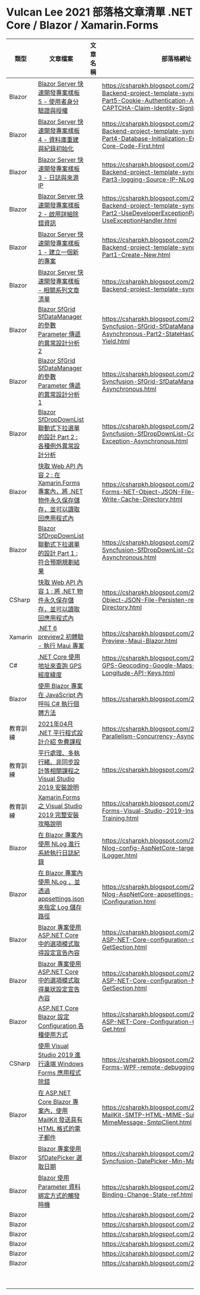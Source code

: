# Vulcan Lee 2021 部落格文章清單 .NET Core / Blazor / Xamarin.Forms

|類型|文章檔案|文章名稱|部落格網址|
|-|-|-|-|
|Blazor|[Blazor Server 快速開發專案樣板 5 - 使用者身分驗證與授權](Blazor/Blazor-Backend-project-template-syncfusion-NET5-Part5-Cookie-Authentication-Authorization-CAPTCHA-Claim-Identity-SignInAsync.md)||https://csharpkh.blogspot.com/2021/06/Blazor-Backend-project-template-syncfusion-NET5-Part5-Cookie-Authentication-Authorization-CAPTCHA-Claim-Identity-SignInAsync.html|
|Blazor|[Blazor Server 快速開發專案樣板 4 - 資料庫重建與紀錄初始化](Blazor/Blazor-Backend-project-template-syncfusion-NET5-Part4-Database-Initialization-Entity-Framework-Core-Code-First.md)||https://csharpkh.blogspot.com/2021/06/Blazor-Backend-project-template-syncfusion-NET5-Part4-Database-Initialization-Entity-Framework-Core-Code-First.html|
|Blazor|[Blazor Server 快速開發專案樣板 3 - 日誌與來源 IP](Blazor/Blazor-Backend-project-template-syncfusion-NET5-Part3-logging-Source-IP-NLog.md)||https://csharpkh.blogspot.com/2021/06/Blazor-Backend-project-template-syncfusion-NET5-Part3-logging-Source-IP-NLog.html|
|Blazor|[Blazor Server 快速開發專案樣板 2 - 啟用詳細除錯資訊](Blazor/Blazor-Backend-project-template-syncfusion-NET5-Part2-UseDeveloperExceptionPage-UseExceptionHandler.md)||https://csharpkh.blogspot.com/2021/06/Blazor-Backend-project-template-syncfusion-NET5-Part2-UseDeveloperExceptionPage-UseExceptionHandler.html|
|Blazor|[Blazor Server 快速開發專案樣板 1 - 建立一個新的專案](Blazor/Blazor-Backend-project-template-syncfusion-NET5-Part1-Create-New.md)||https://csharpkh.blogspot.com/2021/06/Blazor-Backend-project-template-syncfusion-NET5-Part1-Create-New.html|
|Blazor|[Blazor Server 快速開發專案樣板 - 相關系列文章清單](Blazor/Blazor-Backend-project-template-syncfusion-NET5.md)||https://csharpkh.blogspot.com/2021/06/Blazor-Backend-project-template-syncfusion-NET5.html|
|Blazor|[Blazor SfGrid SfDataManager 的參數 Parameter 傳遞的異常設計分析 2](Blazor/Blazor-Syncfusion-SfGrid-SfDataManager-Parameter-Asynchronous-Part2-StateHasChanged-Task-Yield.md)||https://csharpkh.blogspot.com/2021/06/Blazor-Syncfusion-SfGrid-SfDataManager-Parameter-Asynchronous-Part2-StateHasChanged-Task-Yield.html|
|Blazor|[Blazor SfGrid SfDataManager 的參數 Parameter 傳遞的異常設計分析 1](Blazor/Blazor-Syncfusion-SfGrid-SfDataManager-Parameter-Asynchronous.md)||https://csharpkh.blogspot.com/2021/06/Blazor-Syncfusion-SfGrid-SfDataManager-Parameter-Asynchronous.html|
|Blazor|[Blazor SfDropDownList 聯動式下拉選單的設計 Part 2 : 各種例外異常設計分析](Blazor/Blazor-Syncfusion-SfDropDownList-Correlation-Exception-Asynchronous.md)||https://csharpkh.blogspot.com/2021/05/Blazor-Syncfusion-SfDropDownList-Correlation-Exception-Asynchronous.html|
|Blazor|[快取 Web API 內容 2 : 在 Xamarin.Forms 專案內，將 .NET 物件永久保存儲存，並可以讀取回應用程式內](XamarinForms/Xamarin-Forms-NET-Object-JSON-File-Persisten-read-Write-Cache-Directory.md)||https://csharpkh.blogspot.com/2021/05/Xamarin-Forms-NET-Object-JSON-File-Persisten-read-Write-Cache-Directory.html|
|Blazor|[Blazor SfDropDownList 聯動式下拉選單的設計 Part 1 : 符合預期規劃結果](Blazor/Blazor-Syncfusion-SfDropDownList-Correlation-Asynchronous.md)||https://csharpkh.blogspot.com/2021/05/Blazor-Syncfusion-SfDropDownList-Correlation-Asynchronous.html|
|CSharp|[快取 Web API 內容 1 : 將 .NET 物件永久保存儲存，並可以讀取回應用程式內](CSharp/NET-Object-JSON-File-Persisten-read-Write-Cache-Directory.md)||https://csharpkh.blogspot.com/2021/05/NET-Object-JSON-File-Persisten-read-Write-Cache-Directory.html|
|Xamarin|[.NET 6 preview2 初體驗 - 執行 Maui 專案](XamarinForms/NET6-Preview-Maui-Blazor.md)||https://csharpkh.blogspot.com/2021/03/NET6-Preview-Maui-Blazor.html|
|C#|[.NET Core 使用地址來查詢 GPS 經度緯度](CSharp/Address-GPS-Geocoding-Google-Maps-Latitude-Longitude-API-Keys.md)||https://csharpkh.blogspot.com/2021/03/Address-GPS-Geocoding-Google-Maps-Latitude-Longitude-API-Keys.html|
|Blazor|[使用 Blazor 專案在 JavaScript 內呼叫 C# 執行個體方法](Blazor/Blazor-IJSRuntime-Instance-JavaScript-DotNetObjectReference-Delegate-InvokeVoidAsync-Binding.md)||https://csharpkh.blogspot.com/2021/04/.html|
|教育訓練|[2021年04月 .NET 平行程式設計介紹 免費課程](Training/NET-Parallelism-Concurrency-Asynchronous.md)||https://csharpkh.blogspot.com/2021/03/NET-Parallelism-Concurrency-Asynchronous.html|
|教育訓練|[平行處理、多執行緒、非同步設計等相關課程之 Visual Studio 2019 安裝說明](Training/Thread-Asynchronous-Visual-Studio-2019-Installation-Training.md)||https://csharpkh.blogspot.com/2021/03/.html|
|教育訓練|[Xamarin.Forms 之 Visual Studio 2019 完整安裝攻略說明](Training/Xamarin-Forms-Visual-Studio-2019-Installation-Training.md)||https://csharpkh.blogspot.com/2021/03/Xamarin-Forms-Visual-Studio-2019-Installation-Training.html|
|Blazor|[在 Blazor 專案內使用 NLog 進行系統執行日誌紀錄](Blazor/Blazor-Nlog-config-AspNetCore-target-NLogBuilder-ILogger.md)||https://csharpkh.blogspot.com/2021/04/Blazor-Nlog-config-AspNetCore-target-NLogBuilder-ILogger.html|
|Blazor|[在 Blazor 專案內使用 NLog ，並透過 appsettings.json 來指定 Log 儲存路徑](Blazor/Blazor-Nlog-AspNetCore-appsettings-json-IConfiguration.md)||https://csharpkh.blogspot.com/2021/04/Blazor-Nlog-AspNetCore-appsettings-json-IConfiguration.html|
|Blazor|[Blazor 專案使用ASP.NET Core 中的選項模式取得設定宣告內容](Blazor/Blazor-ASP-NET-Core-configuration-options-GetSection.md)||https://csharpkh.blogspot.com/2021/04/Blazor-ASP-NET-Core-configuration-options-GetSection.html|
|Blazor|[Blazor 專案使用ASP.NET Core 中的選項模式取得巢狀設定宣告內容](Blazor/Blazor-ASP-NET-Core-configuration-Nest-options-GetSection.md)||https://csharpkh.blogspot.com/2021/04/Blazor-ASP-NET-Core-configuration-Nest-options-GetSection.html|
|Blazor|[ASP.NET Core Blazor 設定 Configuration 各種使用方式](Blazor/Blazor-ASP-NET-Core-Configuration-GetSection-Bind-Get.md)||https://csharpkh.blogspot.com/2021/04/Blazor-ASP-NET-Core-Configuration-GetSection-Bind-Get.html|
|CSharp|[使用 Visual Studio 2019 進行遠端 Windows Forms 應用程式除錯](CSharp/Windows-Forms-WPF-remote-debugging-csharp.md)||https://csharpkh.blogspot.com/2021/04/Windows-Forms-WPF-remote-debugging-csharp.html|
|Blazor|[在 ASP.NET Core Blazor 專案內，使用 MailKit 發送具有 HTML 格式的電子郵件](Blazor/Blazor-MailKit-SMTP-HTML-MIME-Subject-Body-MimeMessage-SmtpClient.md)||https://csharpkh.blogspot.com/2021/04/Blazor-MailKit-SMTP-HTML-MIME-Subject-Body-MimeMessage-SmtpClient.html|
|Blazor|[Blazor 專案使用 SfDatePicker 選取日期](Blazor/Blazor-Syncfusion-DatePicker-Min-Max-Format.md)||https://csharpkh.blogspot.com/2021/04/Blazor-Syncfusion-DatePicker-Min-Max-Format.html|
|Blazor|[Blazor 使用 Parameter 資料綁定方式的觸發時機](Blazor/Parameter-Binding-Change-State-ref.md)||https://csharpkh.blogspot.com/2021/05/Parameter-Binding-Change-State-ref.html|
|Blazor|[](Blazor/.md)||https://csharpkh.blogspot.com/2021/05/.html|
|Blazor|[](Blazor/.md)||https://csharpkh.blogspot.com/2021/05/.html|
|Blazor|[](Blazor/.md)||https://csharpkh.blogspot.com/2021/05/.html|
|Blazor|[](Blazor/.md)||https://csharpkh.blogspot.com/2021/05/.html|
|Blazor|[](Blazor/.md)||https://csharpkh.blogspot.com/2021/05/.html|
|Blazor|[](Blazor/.md)||https://csharpkh.blogspot.com/2021/05/.html|
|||||
|||||
|||||
|||||
|||||
|||||
|||||
|||||
|||||

